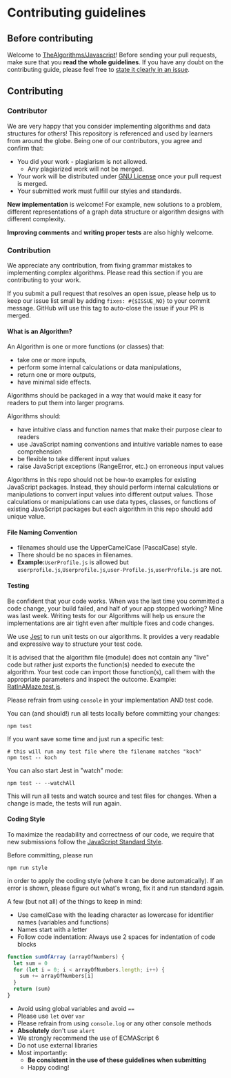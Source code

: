 # Contributing guidelines

## Before contributing

Welcome to [TheAlgorithms/Javascript](https://github.com/TheAlgorithms/Javascript)! Before sending your pull requests,
make sure that you **read the whole guidelines**. If you have any doubt on the contributing guide, please feel free to
[state it clearly in an issue](https://github.com/TheAlgorithms/Javascript/issues/new).

## Contributing

### Contributor

We are very happy that you consider implementing algorithms and data structures for others! This repository is
referenced and used by learners from around the globe. Being one of our contributors, you agree and confirm that:

* You did your work - plagiarism is not allowed.
    * Any plagiarized work will not be merged.
* Your work will be distributed under [GNU License](LICENSE) once your pull request is merged.
* Your submitted work must fulfill our styles and standards.

**New implementation** is welcome! For example, new solutions to a problem, different representations of a graph data
structure or algorithm designs with different complexity.

**Improving comments** and **writing proper tests** are also highly welcome.

### Contribution

We appreciate any contribution, from fixing grammar mistakes to implementing complex algorithms. Please read this
section if you are contributing to your work.

If you submit a pull request that resolves an open issue, please help us to keep our issue list small by adding
`fixes: #{$ISSUE_NO}` to your commit message. GitHub will use this tag to auto-close the issue if your PR is merged.

#### What is an Algorithm?

An Algorithm is one or more functions (or classes) that:

* take one or more inputs,
* perform some internal calculations or data manipulations,
* return one or more outputs,
* have minimal side effects.

Algorithms should be packaged in a way that would make it easy for readers to put them into larger programs.

Algorithms should:

* have intuitive class and function names that make their purpose clear to readers
* use JavaScript naming conventions and intuitive variable names to ease comprehension
* be flexible to take different input values
* raise JavaScript exceptions (RangeError, etc.) on erroneous input values

Algorithms in this repo should not be how-to examples for existing JavaScript packages. Instead, they should perform
internal calculations or manipulations to convert input values into different output values. Those calculations or
manipulations can use data types, classes, or functions of existing JavaScript packages but each algorithm in this repo
should add unique value.

#### File Naming Convention

* filenames should use the UpperCamelCase (PascalCase) style.
* There should be no spaces in filenames.
* **Example:**`UserProfile.js` is allowed but `userprofile.js`,`Userprofile.js`,`user-Profile.js`,`userProfile.js` are
  not.

#### Testing

Be confident that your code works. When was the last time you committed a code change, your build failed, and half of
your app stopped working? Mine was last week. Writing tests for our Algorithms will help us ensure the implementations
are air tight even after multiple fixes and code changes.

We use [Jest](https://jestjs.io/) to run unit tests on our algorithms. It provides a very readable and expressive way to
structure your test code.

It is advised that the algorithm file (module) does not contain any "live" code but rather just exports the function(s)
needed to execute the algorithm. Your test code can import those function(s), call them with the appropriate parameters
and inspect the outcome. Example: [RatInAMaze.test.js](Backtracking/tests/RatInAMaze.test.js).

Please refrain from using `console` in your implementation AND test code.

You can (and should!) run all tests locally before committing your changes:

```shell
npm test
```

If you want save some time and just run a specific test:

```shell
# this will run any test file where the filename matches "koch"
npm test -- koch
```

You can also start Jest in "watch" mode:

```shell
npm test -- --watchAll
```

This will run all tests and watch source and test files for changes. When a change is made, the tests will run again.

#### Coding Style

To maximize the readability and correctness of our code, we require that new submissions follow the
[JavaScript Standard Style](https://standardjs.com/).

Before committing, please run

```shell
npm run style
```

in order to apply the coding style (where it can be done automatically). If an error is shown, please figure out what's
wrong, fix it and run standard again.

A few (but not all) of the things to keep in mind:

* Use camelCase with the leading character as lowercase for identifier names (variables and functions)
* Names start with a letter
* Follow code indentation: Always use 2 spaces for indentation of code blocks
```js
function sumOfArray (arrayOfNumbers) {
  let sum = 0
  for (let i = 0; i < arrayOfNumbers.length; i++) {
    sum += arrayOfNumbers[i]
  }
  return (sum)
}
```
* Avoid using global variables and avoid `==`
* Please use `let` over `var`
* Please refrain from using `console.log` or any other console methods
* **Absolutely** don't use `alert`
* We strongly recommend the use of ECMAScript 6
* Do not use external libraries
* Most importantly:
    * **Be consistent in the use of these guidelines when submitting**
    * Happy coding!
